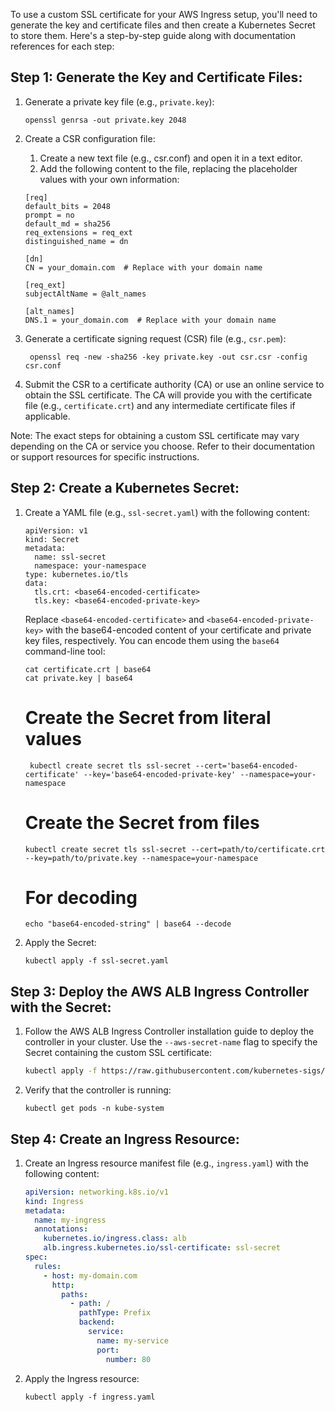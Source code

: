 To use a custom SSL certificate for your AWS Ingress setup, you'll need to generate the key and certificate files and then create a Kubernetes Secret to store them. Here's a step-by-step guide along with documentation references for each step:

Step 1: Generate the Key and Certificate Files:
----------------------------------------------
1. Generate a private key file (e.g., `private.key`):
   ```
   openssl genrsa -out private.key 2048
   ```
2. Create a CSR configuration file:

    1. Create a new text file (e.g., csr.conf) and open it in a text editor.
    2. Add the following content to the file, replacing the placeholder values with your own information:

    ```
    [req]
    default_bits = 2048
    prompt = no
    default_md = sha256
    req_extensions = req_ext
    distinguished_name = dn

    [dn]
    CN = your_domain.com  # Replace with your domain name

    [req_ext]
    subjectAltName = @alt_names

    [alt_names]
    DNS.1 = your_domain.com  # Replace with your domain name
    ```

2. Generate a certificate signing request (CSR) file (e.g., `csr.pem`):
   ```
    openssl req -new -sha256 -key private.key -out csr.csr -config csr.conf
   ```

3. Submit the CSR to a certificate authority (CA) or use an online service to obtain the SSL certificate. The CA will provide you with the certificate file (e.g., `certificate.crt`) and any intermediate certificate files if applicable.

Note: The exact steps for obtaining a custom SSL certificate may vary depending on the CA or service you choose. Refer to their documentation or support resources for specific instructions.

Step 2: Create a Kubernetes Secret:
----------------------------------
1. Create a YAML file (e.g., `ssl-secret.yaml`) with the following content:
   ```
   apiVersion: v1
   kind: Secret
   metadata:
     name: ssl-secret
     namespace: your-namespace
   type: kubernetes.io/tls
   data:
     tls.crt: <base64-encoded-certificate>
     tls.key: <base64-encoded-private-key>
   ```
   Replace `<base64-encoded-certificate>` and `<base64-encoded-private-key>` with the base64-encoded content of your certificate and private key files, respectively. You can encode them using the `base64` command-line tool:
   ```
   cat certificate.crt | base64
   cat private.key | base64
   ```

   # Create the Secret from literal values
   ```
    kubectl create secret tls ssl-secret --cert='base64-encoded-certificate' --key='base64-encoded-private-key' --namespace=your-namespace
   ```
   # Create the Secret from files
    ```
    kubectl create secret tls ssl-secret --cert=path/to/certificate.crt --key=path/to/private.key --namespace=your-namespace
    ```

   # For decoding
    ```
    echo "base64-encoded-string" | base64 --decode
    ```

2. Apply the Secret:
   ```
   kubectl apply -f ssl-secret.yaml
   ```

Step 3: Deploy the AWS ALB Ingress Controller with the Secret:
--------------------------------------------------------------
1. Follow the AWS ALB Ingress Controller installation guide to deploy the controller in your cluster. Use the `--aws-secret-name` flag to specify the Secret containing the custom SSL certificate:
   ```bash
   kubectl apply -f https://raw.githubusercontent.com/kubernetes-sigs/aws-alb-ingress-controller/v1.1.8/docs/examples/alb-ingress-controller.yaml --namespace kube-system --set awsSecretName=ssl-secret
   ```

2. Verify that the controller is running:
   ```
   kubectl get pods -n kube-system
   ```

Step 4: Create an Ingress Resource:
----------------------------------
1. Create an Ingress resource manifest file (e.g., `ingress.yaml`) with the following content:
   ```yaml
   apiVersion: networking.k8s.io/v1
   kind: Ingress
   metadata:
     name: my-ingress
     annotations:
       kubernetes.io/ingress.class: alb
       alb.ingress.kubernetes.io/ssl-certificate: ssl-secret
   spec:
     rules:
       - host: my-domain.com
         http:
           paths:
             - path: /
               pathType: Prefix
               backend:
                 service:
                   name: my-service
                   port:
                     number: 80
   ```

2. Apply the Ingress resource:
   ```
   kubectl apply -f ingress.yaml
   ```

